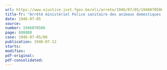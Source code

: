 ```yaml
---
url: https://www.ejustice.just.fgov.be/eli/arrete/1946/07/05/1946070506/justel
title-fr: "Arrêté ministériel Police sanitaire des animaux domestiques. - Interdiction jusqu'à nouvel ordre d'importer en Belgique des ruminants et des porcs vivants provenant de France (abrogé par AM 11-08-1947)"
date: 1946-07-05
source:
number: 1946070506
page: 888888
case: 1946-07-05/06
publication: 1946-07-12
starts:
modifies:
pdf-original:
pdf-consolidated:
---
```


